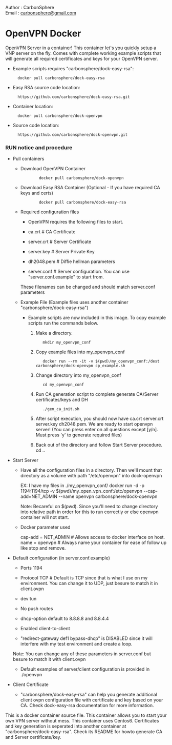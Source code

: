 Author  : CarbonSphere <br>
Email   : carbonsphere@gmail.com<br>

# OpenVPN Docker

  OpenVPN Server in a container! This container let's you quickly setup a VNP server on the fly. Comes with complete working example scripts that will generate all required certificates and keys for your OpenVPN server. 

* Example scripts requires "carbonsphere/dock-easy-rsa":

		docker pull carbonsphere/dock-easy-rsa

* Easy RSA source code location:

		https://github.com/carbonsphere/dock-easy-rsa.git

* Container location:

		docker pull carbonsphere/dock-openvpn

* Source code location: 

		https://github.com/carbonsphere/dock-openvpn.git


### RUN notice and procedure

* Pull containers

  - Download OpenVPN Container

				docker pull carbonsphere/dock-openvpn

  - Download Easy RSA Container (Optional - If you have required CA keys and certs)

				docker pull carbonsphere/dock-easy-rsa

  - Required configuration files

     - OpenVPN requires the following files to start.

      - ca.crt        # CA Certificate
      - server.crt    # Server Certificate
      - server.key    # Server Private Key
      - dh2048.pem    # Diffie hellman parameters
      - server.conf   # Server configuration.  You can use "server.conf.example" to start from.

      These filenames can be changed and should match server.conf parameters

  - Example File (Example files uses another container "carbonsphere/dock-easy-rsa")

    - Example scripts are now included in this image. To copy example scripts run the commands below.

      1. Make a directory.  

				mkdir my_openvpn_conf

      2. Copy example files into my_openvpn_conf 

				docker run --rm -it -v $(pwd)/my_openvpn_conf:/dest carbonsphere/dock-openvpn cp_example.sh

      3. Change directory into my_openvpn_conf

				cd my_openvpn_conf

      4. Run CA generation script to complete generate CA/Server certificates/keys and DH

				./gen_ca_init.sh

      4. After script execution, you should now have ca.crt server.crt server.key dh2048.pem. We are ready to start openvpn server! (You can press enter on all questions except [y/n]. Must press 'y' to generate required files)

      5. Back out of the directory and follow Start Server procedure. 
				cd ..

* Start Server

	- Have all the configuration files in a directory. Then we'll mount that directory as a volume with path "/etc/openvpn" into dock-openvpn

		EX:  I have my files in ./my_openvpn_conf/
				docker run -d -p 1194:1194/tcp -v $(pwd)/my_open_vpn_conf:/etc/openvpn --cap-add=NET_ADMIN --name openvpn carbonsphere/dock-openvpn

		Note: Becareful on $(pwd). Since you'll need to change directory into relative path in order for this to run correctly or else openvpn container will not start.

	- Docker parameter used

		cap-add = NET_ADMIN # Allows access to docker interface on host.
		name = openvpn      # Always name your container for ease of follow up like stop and remove.

* Default configuration (in server.conf.example)

	- Ports 1194

	- Protocol TCP  # Default is TCP since that is what I use on my environment. You can 
change it to UDP, just besure to match it in client.ovpn

	- dev tun

	- No push routes 

	- dhcp-option default to 8.8.8.8 and 8.8.4.4

	- Enabled client-to-client

	- "redirect-gateway def1 bypass-dhcp" is DISABLED since it will interfere with my test environment and create a loop. 

    Note: You can change any of these parameters in server.conf but besure to match it with client.ovpn

	- Default examples of server/client configuration is provided in ./openvpn

* Client Certificate

	- "carbonsphere/dock-easy-rsa" can help you generate additional client ovpn configuration file with certificate and key based on your CA. Check dock-easy-rsa documentation for more information. 

This is a docker container source file. This container allows you to start your own VPN server without mess. This container uses Centos6. Certificates and key generation is seperated into another container at "carbonsphere/dock-easy-rsa". Check its README for howto generate CA and Server certificate/key.

